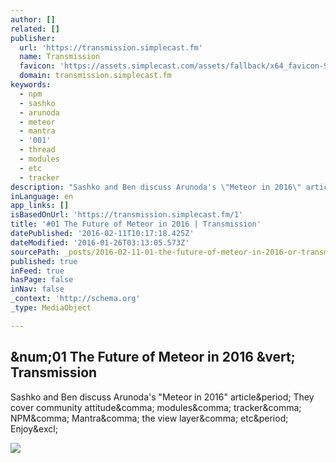```yaml
---
author: []
related: []
publisher:
  url: 'https://transmission.simplecast.fm'
  name: Transmission
  favicon: 'https://assets.simplecast.com/assets/fallback/x64_favicon-9e4a5ed95403462e22cc15aa6031434b.png'
  domain: transmission.simplecast.fm
keywords:
  - npm
  - sashko
  - arunoda
  - meteor
  - mantra
  - '001'
  - thread
  - modules
  - etc
  - tracker
description: "Sashko and Ben discuss Arunoda's \"Meteor in 2016\" article. They cover community attitude, modules, tracker, NPM, Mantra, the view layer, etc. Enjoy!"
inLanguage: en
app_links: []
isBasedOnUrl: 'https://transmission.simplecast.fm/1'
title: '#01 The Future of Meteor in 2016 | Transmission'
datePublished: '2016-02-11T10:17:18.425Z'
dateModified: '2016-01-26T03:13:05.573Z'
sourcePath: _posts/2016-02-11-01-the-future-of-meteor-in-2016-or-transmission.md
published: true
inFeed: true
hasPage: false
inNav: false
_context: 'http://schema.org'
_type: MediaObject

---
```

<article style=""><h1>&amp;num;01 The Future of Meteor in 2016 &amp;vert; Transmission</h1><p>Sashko and Ben discuss Arunoda's "Meteor in 2016" article&amp;period; They cover community attitude&amp;comma; modules&amp;comma; tracker&amp;comma; NPM&amp;comma; Mantra&amp;comma; the view layer&amp;comma; etc&amp;period; Enjoy&amp;excl;</p><img src="https://media.simplecast.com/podcast/image/1635/small_1453760079-artwork.jpg" /></article>